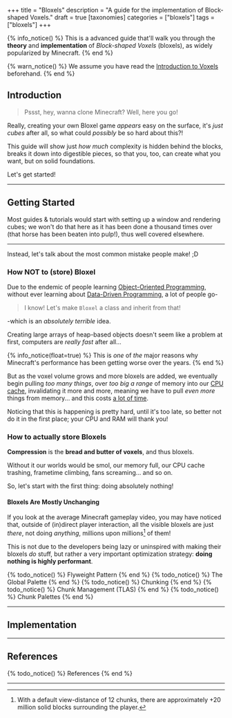 +++
title = "Bloxels"
description = "A guide for the implementation of Block-shaped Voxels."
draft = true
[taxonomies]
categories = ["bloxels"]
tags = ["bloxels"]
+++

{% info_notice() %}
This is a advanced guide that'll walk you through the **theory** and **implementation** of *Block-shaped Voxels* (bloxels), as widely popularized by Minecraft.
{% end %}

<!-- more -->

{% warn_notice() %}
We assume you have read the [Introduction to Voxels](/wiki/introduction) beforehand.
{% end %}

## Introduction

> Pssst, hey, wanna clone Minecraft? Well, here you go!

Really, creating your own Bloxel game *appears* easy on the surface,
it's *just cubes* after all, so what could *possibly* be so hard about this?!

This guide will show just *how much* complexity is hidden behind the blocks,
breaks it down into digestible pieces, so that you, too, can create what you want,
but on solid foundations.

Let's get started!

---

## Getting Started

Most guides & tutorials would start with setting up a window and rendering cubes;
we won't do that here as it has been done a thousand times over (that horse has been beaten into pulp!), thus well covered elsewhere.

---

Instead, let's talk about the most common mistake people make! ;D

### How NOT to (store) Bloxel

Due to the endemic of people learning [Object-Oriented Programming](https://en.wikipedia.org/wiki/Object-oriented_programming), without ever learning about [Data-Driven Programming](https://en.wikipedia.org/wiki/Data-driven_programming), a lot of people go-

> I know! Let's make `Bloxel` a class and inherit from that!

-which is an *absolutely terrible* idea.

Creating large arrays of heap-based objects doesn't seem like a problem at first, computers are *really fast* after all...

{% info_notice(float=true) %}
This is *one* of *the* major reasons why Minecraft's performance has been getting worse over the years.
{% end %}

But as the voxel volume grows and more bloxels are added, we eventually begin pulling *too many things*, over *too big a range* of memory into our [CPU cache](https://en.wikipedia.org/wiki/CPU_cache), invalidating it more and more, meaning we have to pull *even more* things from memory... and this costs [a lot of time](https://gist.github.com/jboner/2841832).

Noticing that this is happening is pretty hard, until it's too late,
so better not do it in the first place; your CPU and RAM will thank you!

<!--
---

So, how does one avoid these pitfalls and make things work?

You need to heed just one word: **Compression**
-->

### How to actually store Bloxels

**Compression** is the **bread and butter of voxels**, and thus bloxels.

Without it our worlds would be smol, our memory full, our CPU cache trashing, frametime climbing, fans screaming... and so on.

So, let's start with the first thing: doing absolutely nothing!

#### Bloxels Are Mostly Unchanging

If you look at the average Minecraft gameplay video, you may have noticed that,
outside of (in)direct player interaction, all the visible bloxels are just *there*,
not doing *anything*, millions upon millions[^mc-block-count] of them!

This is not due to the developers being lazy or uninspired with making their bloxels *do* stuff,
but rather a very important optimization strategy: **doing nothing is highly performant**.



{% todo_notice() %} Flyweight Pattern {% end %}
{% todo_notice() %} The Global Palette {% end %}
{% todo_notice() %} Chunking {% end %}
{% todo_notice() %} Chunk Management (TLAS) {% end %}
{% todo_notice() %} Chunk Palettes {% end %}



---
## Implementation





---
## References

{% todo_notice() %} References {% end %}

---

[^mc-block-count]: With a default view-distance of 12 chunks, there are approximately +20 million solid blocks surrounding the player.
